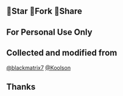 ## 🚫Star 🚫Fork 🚫Share
  
## For Personal Use Only

    
## Collected and modified from       
  [@blackmatrix7](https://github.com/blackmatrix7)
  [@Koolson](https://github.com/Koolson)
## Thanks
